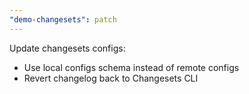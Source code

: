 ```yaml
---
"demo-changesets": patch
---
```


Update changesets configs:

* Use local configs schema instead of remote configs
* Revert changelog back to Changesets CLI 
